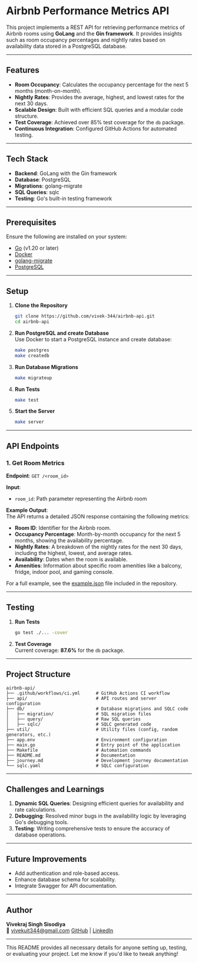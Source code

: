 # Airbnb Performance Metrics API  

This project implements a REST API for retrieving performance metrics of Airbnb rooms using **GoLang** and the **Gin framework**. It provides insights such as room occupancy percentages and nightly rates based on availability data stored in a PostgreSQL database.

---

## Features  

- **Room Occupancy**: Calculates the occupancy percentage for the next 5 months (month-on-month).  
- **Nightly Rates**: Provides the average, highest, and lowest rates for the next 30 days.  
- **Scalable Design**: Built with efficient SQL queries and a modular code structure.  
- **Test Coverage**: Achieved over 85% test coverage for the `db` package.  
- **Continuous Integration**: Configured GitHub Actions for automated testing.  

---

## Tech Stack  

- **Backend**: GoLang with the Gin framework  
- **Database**: PostgreSQL  
- **Migrations**: golang-migrate  
- **SQL Queries**: sqlc  
- **Testing**: Go's built-in testing framework  

---

## Prerequisites  

Ensure the following are installed on your system:  
- [Go](https://go.dev/doc/install) (v1.20 or later)  
- [Docker](https://docs.docker.com/get-docker/)  
- [golang-migrate](https://github.com/golang-migrate/migrate)  
- [PostgreSQL](https://www.postgresql.org/download/)  

---

## Setup  

1. **Clone the Repository**  
   ```bash
   git clone https://github.com/vivek-344/airbnb-api.git
   cd airbnb-api
   ```  

2. **Run PostgreSQL and create Database**  
   Use Docker to start a PostgreSQL instance and create database:  
   ```bash
   make postgres
   make createdb
   ```  

3. **Run Database Migrations**  
   ```bash
   make migrateup
   ```  

4. **Run Tests**  
   ```bash
   make test
   ```  

5. **Start the Server**  
   ```bash
   make server
   ```  

---

## API Endpoints  

### 1. Get Room Metrics  
**Endpoint**: `GET /<room_id>`  

**Input**:  
- `room_id`: Path parameter representing the Airbnb room  

**Example Output**:  
The API returns a detailed JSON response containing the following metrics:  
- **Room ID**: Identifier for the Airbnb room.  
- **Occupancy Percentage**: Month-by-month occupancy for the next 5 months, showing the availability percentage.  
- **Nightly Rates**: A breakdown of the nightly rates for the next 30 days, including the highest, lowest, and average rates.  
- **Availability**: Dates when the room is available.  
- **Amenities**: Information about specific room amenities like a balcony, fridge, indoor pool, and gaming console.  

For a full example, see the [example.json](https://github.com/vivek-344/airbnb-api/blob/master/example.json) file included in the repository.

---

## Testing  

1. **Run Tests**  
   ```bash
   go test ./... -cover
   ```  
2. **Test Coverage**  
   Current coverage: **87.6%** for the `db` package.

---

## Project Structure  

```
airbnb-api/
├── .github/workflows/ci.yml      # GitHub Actions CI workflow
├── api/                          # API routes and server configuration
├── db/                           # Database migrations and SQLC code
│   ├── migration/                # SQL migration files
│   ├── query/                    # Raw SQL queries
│   ├── sqlc/                     # SQLC generated code
├── util/                         # Utility files (config, random generators, etc.)
├── app.env                       # Environment configuration
├── main.go                       # Entry point of the application
├── Makefile                      # Automation commands
├── README.md                     # Documentation
├── journey.md                    # Development journey documentation
└── sqlc.yaml                     # SQLC configuration
```  

---

## Challenges and Learnings  

1. **Dynamic SQL Queries**: Designing efficient queries for availability and rate calculations.  
2. **Debugging**: Resolved minor bugs in the availability logic by leveraging Go's debugging tools.  
3. **Testing**: Writing comprehensive tests to ensure the accuracy of database operations.  

---

## Future Improvements  

- Add authentication and role-based access.  
- Enhance database schema for scalability.  
- Integrate Swagger for API documentation.  

---

## Author  

**Vivekraj Singh Sisodiya**  
📧 [vivekuit344@gmail.com](mailto:vivekuit344@gmail.com)
[GitHub](https://github.com/vivek-344) | [LinkedIn](https://www.linkedin.com/in/vivek344/)  

---

This README provides all necessary details for anyone setting up, testing, or evaluating your project. Let me know if you'd like to tweak anything!